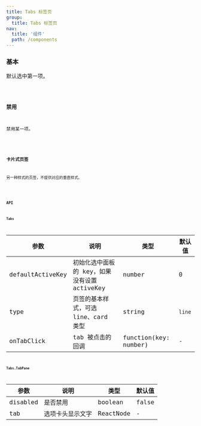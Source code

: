 ```yaml
---
title: Tabs 标签页
group:
  title: Tabs 标签页
nav:
  title: '组件'
  path: /components
---
```


### 基本


默认选中第一项。

<code src="./demo/base.tsx" />

### 禁用

禁用某一项。

<code src="./demo/disabled.tsx" />


### 卡片式页签

另一种样式的页签，不提供对应的垂直样式。

<code src="./demo/type.tsx" />


### API

#### Tabs


| 参数             | 说明                                         | 类型                  | 默认值 |
| ---------------- | -------------------------------------------- | --------------------- | ------ |
| defaultActiveKey | 初始化选中面板的 key，如果没有设置 activeKey | number                | 0      |
| type             | 页签的基本样式，可选 line、card 类型         | string                | `line` |
| onTabClick       | tab 被点击的回调                             | function(key: number) | -      |


#### Tabs.TabPane

| 参数     | 说明             | 类型      | 默认值 |
| -------- | ---------------- | --------- | ------ |
| disabled | 是否禁用         | boolean   | false  |
| tab     | 选项卡头显示文字 | ReactNode | -      |
